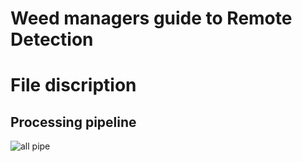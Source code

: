 # Weed managers guide to Remote Detection
# File discription
## Processing pipeline
![all pipe](https://github.com/Narmilan-A/Remote-Weed-detection/assets/140802455/7fbe9512-37b8-410c-9499-65538c44dc92)

